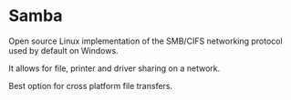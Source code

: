 # Samba

Open source Linux implementation of the SMB/CIFS networking protocol used by default on Windows.

It allows for file, printer and driver sharing on a network.

Best option for cross platform file transfers.
